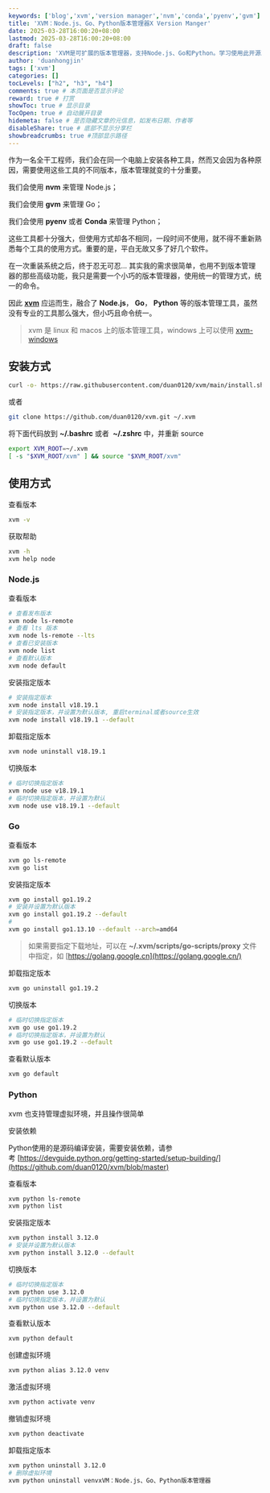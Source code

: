```yaml
---
keywords: ['blog','xvm','version manager','nvm','conda','pyenv','gvm']
title: 'XVM：Node.js、Go、Python版本管理器X Version Manger'
date: 2025-03-28T16:00:20+08:00
lastmod: 2025-03-28T16:00:20+08:00
draft: false
description: 'XVM是可扩展的版本管理器，支持Node.js、Go和Python。学习使用此开源工具管理多语言版本。' 
author: 'duanhongjin'
tags: ['xvm']
categories: []
tocLevels: ["h2", "h3", "h4"]
comments: true # 本页面是否显示评论
reward: true # 打赏
showToc: true # 显示目录
TocOpen: true # 自动展开目录
hidemeta: false # 是否隐藏文章的元信息，如发布日期、作者等
disableShare: true # 底部不显示分享栏
showbreadcrumbs: true #顶部显示路径
---
```


作为一名全干工程师，我们会在同一个电脑上安装各种工具，然而又会因为各种原因，需要使用这些工具的不同版本，版本管理就变的十分重要。

我们会使用 **nvm** 来管理 Node.js；

我们会使用 **gvm** 来管理 Go；

我们会使用 **pyenv** 或者 **Conda** 来管理 Python；

这些工具都十分强大，但使用方式却各不相同，一段时间不使用，就不得不重新熟悉每个工具的使用方式。重要的是，平白无故又多了好几个软件。

在一次重装系统之后，终于忍无可忍... 其实我的需求很简单，也用不到版本管理器的那些高级功能，我只是需要一个小巧的版本管理器，使用统一的管理方式，统一的命令。

因此 [**xvm**](https://github.com/duan0120/xvm) 应运而生，融合了 **Node.js**， **Go**， **Python** 等的版本管理工具，虽然没有专业的工具那么强大，但小巧且命令统一。

> xvm 是 linux 和 macos 上的版本管理工具，windows 上可以使用 [xvm-windows](../xvm-windows)

## 安装方式

```bash
curl -o- https://raw.githubusercontent.com/duan0120/xvm/main/install.sh | bash
```

或者

```bash
git clone https://github.com/duan0120/xvm.git ~/.xvm
```

将下面代码放到 **~/.bashrc** 或者  **~/.zshrc** 中，并重新 source

```bash
export XVM_ROOT=~/.xvm
[ -s "$XVM_ROOT/xvm" ] && source "$XVM_ROOT/xvm"
```

## 使用方式

查看版本 

```bash
xvm -v
```

获取帮助

```bash
xvm -h
xvm help node
```

### Node.js

查看版本

```bash
# 查看发布版本
xvm node ls-remote
# 查看 lts 版本
xvm node ls-remote --lts
# 查看已安装版本
xvm node list
# 查看默认版本
xvm node default
```

安装指定版本

```bash
# 安装指定版本
xvm node install v18.19.1
# 安装指定版本，并设置为默认版本, 重启terminal或者source生效
xvm node install v18.19.1 --default
```

卸载指定版本

```bash
xvm node uninstall v18.19.1
```

切换版本

```bash
# 临时切换指定版本
xvm node use v18.19.1
# 临时切换指定版本，并设置为默认
xvm node use v18.19.1 --default
```

### Go

查看版本

```bash
xvm go ls-remote
xvm go list
```

安装指定版本

```bash
xvm go install go1.19.2
# 安装并设置为默认版本
xvm go install go1.19.2 --default
# 
xvm go install go1.13.10 --default --arch=amd64
```

> 如果需要指定下载地址，可以在 **~/.xvm/scripts/go-scripts/proxy** 文件中指定，如 [https://golang.google.cn](https://golang.google.cn/)

卸载指定版本

```bash
xvm go uninstall go1.19.2
```

切换版本

```bash
# 临时切换指定版本
xvm go use go1.19.2
# 临时切换指定版本，并设置为默认
xvm go use go1.19.2 --default
```

查看默认版本

```bash
xvm go default
```

### Python

xvm 也支持管理虚拟环境，并且操作很简单

安装依赖 

Python使用的是源码编译安装，需要安装依赖，请参考 [https://devguide.python.org/getting-started/setup-building/](https://github.com/duan0120/xvm/blob/master)

查看版本

```bash
xvm python ls-remote
xvm python list
```

安装指定版本

```bash
xvm python install 3.12.0
# 安装并设置为默认版本
xvm python install 3.12.0 --default
```

切换版本

```bash
# 临时切换指定版本
xvm python use 3.12.0
# 临时切换指定版本，并设置为默认
xvm python use 3.12.0 --default
```

查看默认版本

```bash
xvm python default
```

创建虚拟环境

```bash
xvm python alias 3.12.0 venv
```

激活虚拟环境

```bash
xvm python activate venv
```

撤销虚拟环境

```bash
xvm python deactivate
```

卸载指定版本

```bash
xvm python uninstall 3.12.0
# 删除虚拟环境
xvm python uninstall venvxVM：Node.js、Go、Python版本管理器
```
